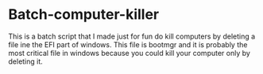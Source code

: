 # Batch-computer-killer
This is a batch script that I made just for fun do kill computers by deleting a file ine the EFI part of windows. This file is bootmgr and it is probably the most critical file in windows because you could kill your computer only by deleting it.

